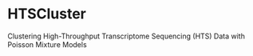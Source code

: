 # HTSCluster
Clustering High-Throughput Transcriptome Sequencing (HTS) Data with Poisson Mixture Models

